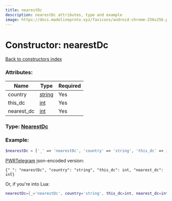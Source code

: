 ```yaml
---
title: nearestDc
description: nearestDc attributes, type and example
image: https://docs.madelineproto.xyz/favicons/android-chrome-256x256.png
---
```

# Constructor: nearestDc  
[Back to constructors index](index.md)



### Attributes:

| Name     |    Type       | Required |
|----------|---------------|----------|
|country|[string](../types/string.md) | Yes|
|this\_dc|[int](../types/int.md) | Yes|
|nearest\_dc|[int](../types/int.md) | Yes|



### Type: [NearestDc](../types/NearestDc.md)


### Example:

```php
$nearestDc = ['_' => 'nearestDc', 'country' => 'string', 'this_dc' => int, 'nearest_dc' => int];
```  

[PWRTelegram](https://pwrtelegram.xyz) json-encoded version:

```
{"_": "nearestDc", "country": "string", "this_dc": int, "nearest_dc": int}
```


Or, if you're into Lua:

```lua
nearestDc={_='nearestDc', country='string', this_dc=int, nearest_dc=int}

```


